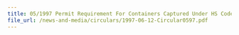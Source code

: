 ```yaml
---
title: 05/1997 Permit Requirement For Containers Captured Under HS Code 9892 00 26
file_url: /news-and-media/circulars/1997-06-12-Circular0597.pdf
---
```

